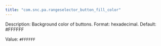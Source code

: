 ```yaml
---
title: "com.snc.pa.rangeselector_button_fill_color"
---
```


Description: Background color of buttons. Format: hexadecimal. Default: #FFFFFF

Value: `#FFFFFF`